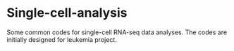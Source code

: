 # Single-cell-analysis
Some common codes for single-cell RNA-seq data analyses.
The codes are initially designed for leukemia project.

